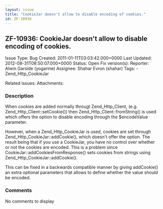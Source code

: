```yaml
---
layout: issue
title: "CookieJar doesn't allow to disable encoding of cookies."
id: ZF-10936
---
```


ZF-10936: CookieJar doesn't allow to disable encoding of cookies.
-----------------------------------------------------------------

 Issue Type: Bug Created: 2011-01-11T03:03:42.000+0000 Last Updated: 2012-08-31T08:50:07.000+0000 Status: Open Fix version(s): 
 Reporter:  Alwin Garside (yogarine)  Assignee:  Shahar Evron (shahar)  Tags: - Zend\_Http\_CookieJar
 
 Related issues: 
 Attachments: 
### Description

When cookies are added normally througt Zend\_Http\_Client, (e.g. Zend\_Http\_Client::setCookie()) then Zend\_Http\_Client::fromString() is used which offers the option to disable encoding through the $encodeValue parameter.

However, when a Zend\_Http\_CookieJar is used, cookies are set through Zend\_Http\_CookieJar::addCookie(), which doesn't offer the option. The result being that if you use a CookieJar, you have no control over whether or not the cookies are encoded. This is a problem since CookieJar::addCookiesFromResponse() sets cookies from strings using Zend\_Http\_CookieJar::addCookie().

This can be fixed in a backwards compatible manner by giving addCookie() an extra optional parameters that allows to define whether the value should be encoded.

 

 

### Comments

No comments to display